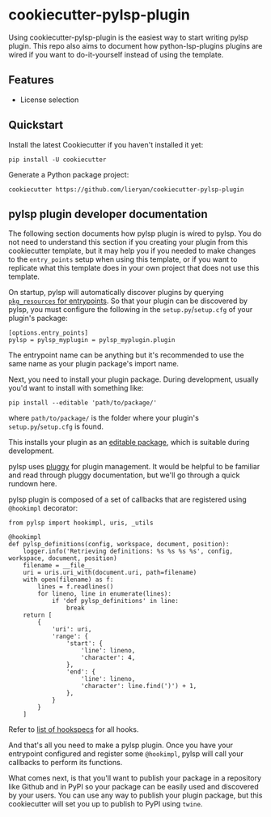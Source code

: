# cookiecutter-pylsp-plugin

Using cookiecutter-pylsp-plugin is the easiest way to start writing pylsp
plugin. This repo also aims to document how python-lsp-plugins plugins are
wired if you want to do-it-yourself instead of using the template.

## Features

- License selection

## Quickstart

Install the latest Cookiecutter if you haven't installed it yet:

```
pip install -U cookiecutter
```

Generate a Python package project:

```
cookiecutter https://github.com/lieryan/cookiecutter-pylsp-plugin
```


## pylsp plugin developer documentation

The following section documents how pylsp plugin is wired to pylsp. You do not
need to understand this section if you creating your plugin from this
cookiecutter template, but it may help you if you needed to make changes to the
`entry_points` setup when using this template, or if you want to replicate what
this template does in your own project that does not use this template.

On startup, pylsp will automatically discover plugins by querying
[`pkg_resources` for entrypoints](https://setuptools.pypa.io/en/latest/pkg_resources.html#entry-points).
So that your plugin can be discovered by pylsp, you must configure the
following in the `setup.py`/`setup.cfg` of your plugin's package:

```
[options.entry_points]
pylsp = pylsp_myplugin = pylsp_myplugin.plugin
```

The entrypoint name can be anything but it's recommended to use the same name
as your plugin package's import name.

Next, you need to install your plugin package. During development, usually
you'd want to install with something like:

```
pip install --editable 'path/to/package/'
```

where `path/to/package/` is the folder where your plugin's
`setup.py`/`setup.cfg` is found.

This installs your plugin as an [editable
package](https://pip.pypa.io/en/stable/cli/pip_install/#install-editable),
which is suitable during development.

pylsp uses [pluggy](https://pluggy.readthedocs.io/en/stable/) for
plugin management. It would be helpful to be familiar and read through pluggy
documentation, but we'll go through a quick rundown here.

pylsp plugin is composed of a set of callbacks that are registered using
`@hookimpl` decorator:

```
from pylsp import hookimpl, uris, _utils

@hookimpl
def pylsp_definitions(config, workspace, document, position):
    logger.info('Retrieving definitions: %s %s %s %s', config, workspace, document, position)
    filename = __file__
    uri = uris.uri_with(document.uri, path=filename)
    with open(filename) as f:
        lines = f.readlines()
        for lineno, line in enumerate(lines):
            if 'def pylsp_definitions' in line:
                break
    return [
        {
            'uri': uri,
            'range': {
                'start': {
                    'line': lineno,
                    'character': 4,
                },
                'end': {
                    'line': lineno,
                    'character': line.find(')') + 1,
                },
            }
        }
    ]
```

Refer to [list of hookspecs](https://github.com/python-lsp/python-lsp-server/blob/develop/pylsp/hookspecs.py) for all hooks.

And that's all you need to make a pylsp plugin. Once you have your entrypoint
configured and register some `@hookimpl`, pylsp will call your callbacks to
perform its functions.

What comes next, is that you'll want to publish your package in a repository
like Github and in PyPI so your package can be easily used and discovered by
your users. You can use any way to publish your plugin package, but this
cookiecutter will set you up to publish to PyPI using `twine`.
